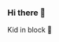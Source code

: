 ### Hi there 👋

Kid in block 👶

<!-- ⚡ Your success will not be determined by your gender or your ethnicity, but only on the scope of your dreams and your hard work to achieve them. - Zaha Hadid ⚡ -->

<!--
**b0yblake/b0yblake** is a ✨ _special_ ✨ repository because its `README.md` (this file) appears on your GitHub profile.

Here are some ideas to get you started:

- 🔭 I’m currently working on ...
- 🌱 I’m currently learning ...
- 👯 I’m looking to collaborate on ...
- 🤔 I’m looking for help with ...
- 💬 Ask me about ...
- 📫 How to reach me: ...
- 😄 Pronouns: ...
- ⚡ Fun fact: ...
-->
